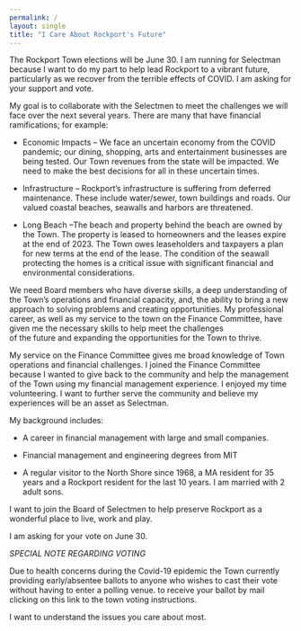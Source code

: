 ```yaml
---
permalink: /
layout: single
title: "I Care About Rockport's Future"
---
```


The Rockport Town elections will be June 30. I am running for Selectman because I want to do my part to help 
lead Rockport to a vibrant future, particularly as we recover from the terrible effects of COVID. 
I am asking for your support and vote.

My goal is to collaborate with the Selectmen to meet the challenges we will face over the next several years. There are many that have financial ramifications; for example:

*	Economic Impacts – We face an uncertain economy from the COVID pandemic; 
our dining, shopping, arts and entertainment businesses are being tested. 
Our Town revenues from the state will be impacted. We need to make the best decisions for all in these uncertain times.

*	Infrastructure – Rockport’s infrastructure is suffering from deferred maintenance. These include water/sewer, 
town buildings and roads. Our valued coastal beaches, seawalls and harbors are threatened.

*	Long Beach –The beach and property behind the beach are owned by the Town.  The property is leased 
to homeowners and the leases expire at the end of 2023. The Town owes leaseholders and taxpayers 
a plan for new terms at the end of the lease. The condition of the seawall protecting the homes 
is a critical issue with significant financial and environmental considerations.


We need Board members who have diverse skills, a deep understanding of the Town’s operations and financial capacity, 
and, the ability to bring a new approach to solving problems and creating opportunities.  My professional career, 
as well as my service to the town on the Finance Committee, have given me the necessary skills to help meet the challenges  
of the future and expanding the opportunities for the Town to thrive.

My service on the Finance Committee gives me broad knowledge of Town operations and financial challenges. 
I joined the Finance Committee because I wanted to give back to the community and help the management of the 
Town using my financial management experience. I enjoyed my time volunteering. 
I want to further serve the community and believe my experiences will be an asset as Selectman.

My background includes:

*	A career in financial management with large and small companies.

*	Financial management and engineering degrees from MIT 

*	A regular visitor to the North Shore since 1968, a MA resident for 35 years and a Rockport resident for the last 10 years. I am married with 2 adult sons.

I want to join the Board of Selectmen to help preserve Rockport as a wonderful place to live, work and play. 

I am asking for your vote on June 30. 

*SPECIAL NOTE REGARDING VOTING*

Due to health concerns during the Covid-19 epidemic the Town currently providing early/absentee ballots to anyone 
who wishes to cast their vote without having to enter a polling venue. 
to receive your ballot by mail clicking on this link to the town voting instructions.

I want to understand the issues you care about most.
